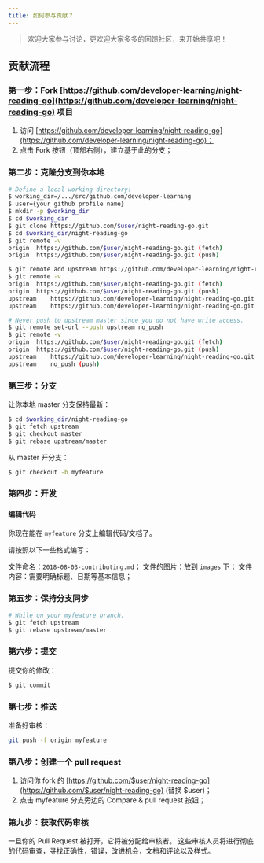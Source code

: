 ```yaml
---
title: 如何参与贡献？
---
```


>欢迎大家参与讨论，更欢迎大家多多的回馈社区，来开始共享吧！

## 贡献流程

### 第一步：Fork [https://github.com/developer-learning/night-reading-go](https://github.com/developer-learning/night-reading-go) 项目

1. 访问 [https://github.com/developer-learning/night-reading-go](https://github.com/developer-learning/night-reading-go)；
2. 点击 Fork 按钮（顶部右侧），建立基于此的分支；

### 第二步：克隆分支到你本地

```sh
# Define a local working directory:
$ working_dir=/.../src/github.com/developer-learning
$ user={your github profile name}
$ mkdir -p $working_dir
$ cd $working_dir
$ git clone https://github.com/$user/night-reading-go.git
$ cd $working_dir/night-reading-go
$ git remote -v
origin	https://github.com/$user/night-reading-go.git (fetch)
origin	https://github.com/$user/night-reading-go.git (push)

$ git remote add upstream https://github.com/developer-learning/night-reading-go.git
$ git remote -v
origin	https://github.com/$user/night-reading-go.git (fetch)
origin	https://github.com/$user/night-reading-go.git (push)
upstream	https://github.com/developer-learning/night-reading-go.git (fetch)
upstream	https://github.com/developer-learning/night-reading-go.git (push)

# Never push to upstream master since you do not have write access.
$ git remote set-url --push upstream no_push
$ git remote -v
origin	https://github.com/$user/night-reading-go.git (fetch)
origin	https://github.com/$user/night-reading-go.git (push)
upstream	https://github.com/developer-learning/night-reading-go.git (fetch)
upstream	no_push (push)
```

### 第三步：分支

让你本地 master 分支保持最新：

```sh
$ cd $working_dir/night-reading-go
$ git fetch upstream
$ git checkout master
$ git rebase upstream/master
```

从 master 开分支：

```sh
$ git checkout -b myfeature
```

### 第四步：开发

#### 编辑代码

你现在能在 `myfeature` 分支上编辑代码/文档了。

请按照以下一些格式编写：

文件命名：`2018-08-03-contributing.md`；
文件的图片：放到 `images` 下；
文件内容：需要明确标题、日期等基本信息；

### 第五步：保持分支同步

```sh
# While on your myfeature branch.
$ git fetch upstream
$ git rebase upstream/master
```

### 第六步：提交

提交你的修改：

```sh
$ git commit
```

### 第七步：推送

准备好审核：

```sh
git push -f origin myfeature
```

### 第八步：创建一个 pull request

1. 访问你 fork 的 [https://github.com/$user/night-reading-go](https://github.com/$user/night-reading-go) (替换 $user)；
2. 点击 myfeature 分支旁边的 Compare & pull request 按钮；

### 第九步：获取代码审核

一旦你的 Pull Request 被打开，它将被分配给审核者。
这些审核人员将进行彻底的代码审查，寻找正确性，错误，改进机会，文档和评论以及样式。

